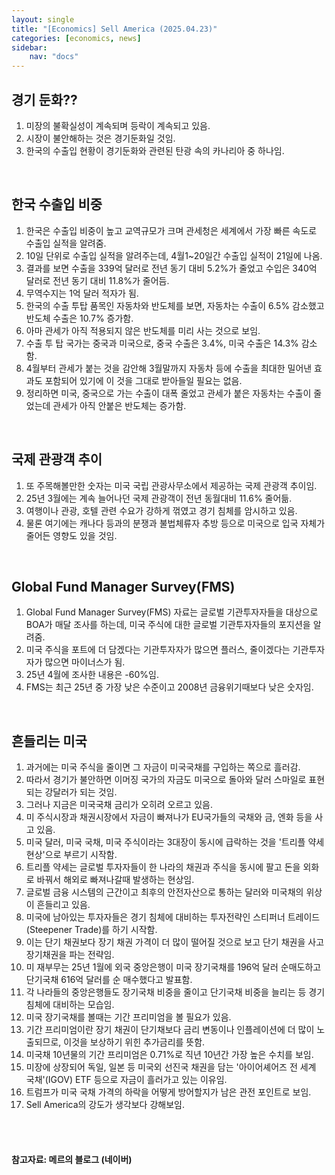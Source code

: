 ```yaml
---
layout: single
title: "[Economics] Sell America (2025.04.23)"
categories: [economics, news]
sidebar:
    nav: "docs"
---
```


## 경기 둔화??
1. 미장의 불확실성이 계속되며 등락이 계속되고 있음.
1. 시장이 불안해하는 것은 경기둔화일 것임.
1. 한국의 수출입 현황이 경기둔화와 관련된 탄광 속의 카나리아 중 하나임.

<br/>

## 한국 수출입 비중
1. 한국은 수출입 비중이 높고 교역규모가 크며 관세청은 세계에서 가장 빠른 속도로 수출입 실적을 알려줌.
1. 10일 단위로 수출입 실적을 알려주는데, 4월1~20일간 수출입 실적이 21일에 나옴.
1. 결과를 보면 수출을 339억 달러로 전년 동기 대비 5.2%가 줄었고 수입은 340억 달러로 전년 동기 대비 11.8%가 줄어듬.
1. 무역수지는 1억 달러 적자가 됨.
1. 한국의 수출 투탑 품목인 자동차와 반도체를 보면, 자동차는 수출이 6.5% 감소했고 반도체 수출은 10.7% 증가함.
1. 아마 관세가 아직 적용되지 않은 반도체를 미리 사는 것으로 보임.
1. 수출 투 탑 국가는 중국과 미국으로, 중국 수출은 3.4%, 미국 수출은 14.3% 감소함.
1. 4월부터 관세가 붙는 것을 감안해 3월말까지 자동차 등에 수출을 최대한 밀어낸 효과도 포함되어 있기에 이 것을 그대로 받아들일 필요는 없음.
1. 정리하면 미국, 중국으로 가는 수출이 대폭 줄었고 관세가 붙은 자동차는 수출이 줄었는데 관세가 아직 안붙은 반도체는 증가함.

<br/>

## 국제 관광객 추이
1. 또 주목해볼만한 숫자는 미국 국립 관광사무소에서 제공하는 국제 관광객 추이임.
1. 25년 3월에는 계속 늘어나던 국제 관광객이 전년 동월대비 11.6% 줄어듦.
1. 여행이나 관광, 호텔 관련 수요가 강하게 꺾였고 경기 침체를 암시하고 있음.
1. 물론 여기에는 캐나다 등과의 분쟁과 불법체류자 추방 등으로 미국으로 입국 자체가 줄어든 영향도 있을 것임.

<br/>

## Global Fund Manager Survey(FMS)
1. Global Fund Manager Survey(FMS) 자료는 글로벌 기관투자자들을 대상으로 BOA가 매달 조사를 하는데, 미국 주식에 대한 글로벌 기관투자자들의 포지션을 알려줌.
1. 미국 주식을 포트에 더 담겠다는 기관투자자가 많으면 플러스, 줄이겠다는 기관투자자가 많으면 마이너스가 됨.
1. 25년 4월에 조사한 내용은 -60%임.
1. FMS는 최근 25년 중 가장 낮은 수준이고 2008년 금융위기때보다 낮은 숫자임.

<br/>

## 흔들리는 미국
1. 과거에는 미국 주식을 줄이면 그 자금이 미국국채를 구입하는 쪽으로 흘러감.
1. 따라서 경기가 불안하면 이머징 국가의 자금도 미국으로 돌아와 달러 스마일로 표현되는 강달러가 되는 것임.
1. 그러나 지금은 미국국채 금리가 오히려 오르고 있음.
1. 미 주식시장과 채권시장에서 자금이 빠져나가 EU국가들의 국채와 금, 엔화 등을 사고 있음.
1. 미국 달러, 미국 국채, 미국 주식이라는 3대장이 동시에 급락하는 것을 '트리플 약세 현상'으로 부르기 시작함.
1. 트리플 약세는 글로벌 투자자들이 한 나라의 채권과 주식을 동시에 팔고 돈을 외화로 바꿔서 해외로 빠져나갈때 발생하는 현상임.
1. 글로벌 금융 시스템의 근간이고 최후의 안전자산으로 통하는 달러와 미국채의 위상이 흔들리고 있음.
1. 미국에 남아있는 투자자들은 경기 침체에 대비하는 투자전략인 스티퍼너 트레이드(Steepener Trade)를 하기 시작함.
1. 이는 단기 채권보다 장기 채권 가격이 더 많이 떨어질 것으로 보고 단기 채권을 사고 장기채권을 파는 전략임.
1. 미 재부무는 25년 1월에 외국 중앙은행이 미국 장기국채를 196억 달러 순매도하고 단기국채 616억 달러를 순 매수했다고 발표함.
1. 각 나라들의 중앙은행들도 장기국채 비중을 줄이고 단기국채 비중을 늘리는 등 경기 침체에 대비하는 모습임.
1. 미국 장기국채를 볼때는 기간 프리미엄을 볼 필요가 있음.
1. 기간 프리미엄이란 장기 채권이 단기채보다 금리 변동이나 인플레이션에 더 많이 노출되므로, 이것을 보상하기 위힌 추가금리를 뜻함.
1. 미국채 10년물의 기간 프리미엄은 0.71%로 직년 10년간 가장 높은 수치를 보임.
1. 미장에 상장되어 독일, 일본 등 미국외 선진국 채권을 담는 '아이어셰어즈 전 세계 국채'(IGOV) ETF 등으로 자금이 흘러가고 있는 이유임.
1. 트럼프가 미국 국채 가격의 하락을 어떻게 방어할지가 남은 관전 포인트로 보임.
1. Sell America의 강도가 생각보다 강해보임.



<br/>
<br/>

#### 참고자료: 메르의 블로그 (네이버) 